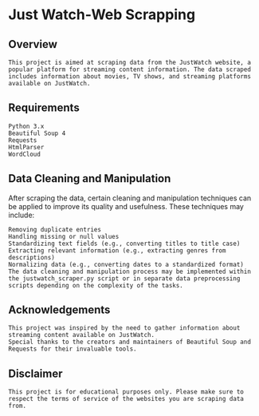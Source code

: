 # Just Watch-Web Scrapping

## Overview
```
This project is aimed at scraping data from the JustWatch website, a popular platform for streaming content information. The data scraped includes information about movies, TV shows, and streaming platforms available on JustWatch.
```

## Requirements
```
Python 3.x
Beautiful Soup 4
Requests
HtmlParser
WordCloud
```
## Data Cleaning and Manipulation
After scraping the data, certain cleaning and manipulation techniques can be applied to improve its quality and usefulness. These techniques may include:
```
Removing duplicate entries
Handling missing or null values
Standardizing text fields (e.g., converting titles to title case)
Extracting relevant information (e.g., extracting genres from descriptions)
Normalizing data (e.g., converting dates to a standardized format)
The data cleaning and manipulation process may be implemented within the justwatch_scraper.py script or in separate data preprocessing scripts depending on the complexity of the tasks.
```

## Acknowledgements
```
This project was inspired by the need to gather information about streaming content available on JustWatch.
Special thanks to the creators and maintainers of Beautiful Soup and Requests for their invaluable tools.
```
## Disclaimer
```
This project is for educational purposes only. Please make sure to respect the terms of service of the websites you are scraping data from.
```
